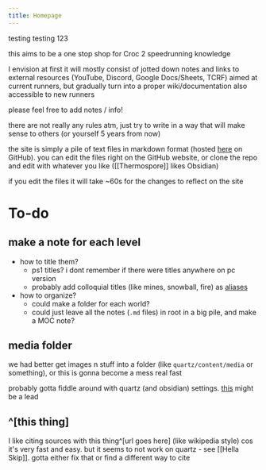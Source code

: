 ```yaml
---
title: Homepage
---
```

testing testing 123

this aims to be a one stop shop for Croc 2 speedrunning knowledge

I envision at first it will mostly consist of jotted down notes and links to external resources (YouTube, Discord, Google Docs/Sheets, TCRF) aimed at current runners, but gradually turn into a proper wiki/documentation also accessible to new runners

please feel free to add notes / info!

there are not really any rules atm, just try to write in a way that will make sense to others (or yourself 5 years from now)

the site is simply a pile of text files in markdown format (hosted [here](https://github.com/Thermospore/temp-quartz-test/tree/v4/content) on GitHub). you can edit the files right on the GitHub website, or clone the repo and edit with whatever you like ([[Thermospore]] likes Obsidian)

if you edit the files it will take ~60s for the changes to reflect on the site
# To-do
## make a note for each level
- how to title them?
	- ps1 titles? i dont remember if there were titles anywhere on pc version
	- probably add colloquial titles (like mines, snowball, fire) as [aliases](https://quartz.jzhao.xyz/plugins/AliasRedirects)
- how to organize?
	- could make a folder for each world?
	- could just leave all the notes (`.md` files) in root in a big pile, and make a MOC note?
## media folder
we had better get images n stuff into a folder (like `quartz/content/media` or something), or this is gonna become a mess real fast

probably gotta fiddle around with quartz (and obsidian) settings. [this](https://quartz.jzhao.xyz/plugins/CrawlLinks) might be a lead
## ^[this thing]
I like citing sources with this thing^[url goes here] (like wikipedia style) cos it's very fast and easy. but it seems to not work on quartz - see [[Hella Skip]]. gotta either fix that or find a different way to cite